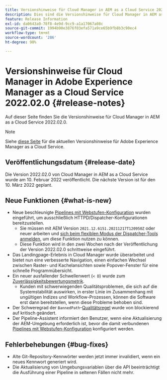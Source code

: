 ```yaml
---
title: Versionshinweise für Cloud Manager in AEM as a Cloud Service 2022.02.0
description: Dies sind die Versionshinweise für Cloud Manager in AEM as a Cloud Service 2022.02.0.
feature: Release Information
exl-id: da0643a0-78f8-4e9d-9cc9-a1a17067a08c
source-git-commit: 1994b90e3876f03efa571a9ce65b9fb8b3c90ec4
workflow-type: tm+mt
source-wordcount: '286'
ht-degree: 90%

---
```


# Versionshinweise für Cloud Manager in Adobe Experience Manager as a Cloud Service 2022.02.0 {#release-notes}

Auf dieser Seite finden Sie die Versionshinweise für Cloud Manager in AEM as a Cloud Service 2022.02.0.

>[!NOTE]
>
>Siehe [diese Seite](/help/release-notes/release-notes-cloud/release-notes-current.md) für die aktuellen Versionshinweise für Adobe Experience Manager as a Cloud Service.

## Veröffentlichungsdatum {#release-date}

Die Version 2022.02.0 von Cloud Manager in AEM as a Cloud Service wurde am 10. Februar 2022 veröffentlicht. Die nächste Version ist für den 10. März 2022 geplant.

## Neue Funktionen {#what-is-new}

* Neue beschleunigte [Pipelines mit Webstufen-Konfiguration](/help/implementing/cloud-manager/configuring-pipelines/introduction-ci-cd-pipelines.md#web-tier-config-pipelines) wurden eingeführt, um ausschließlich HTTPD/Dispatcher-Konfigurationen bereitzustellen.
   * Sie müssen mit AEM Version `2021.12.6151.20211217T120950Z` oder neuer arbeiten und [sich beim flexiblen Modus der Dispatcher-Tools anmelden](/help/implementing/dispatcher/disp-overview.md#validation-debug), um diese Funktion nutzen zu können.
   * Diese Funktion wird in den zwei Wochen nach der Veröffentlichung der Version 2022.02.0 schrittweise eingeführt.
* Das Landingpage-Erlebnis in Cloud Manager wurde überarbeitet und bietet nun eine verbesserte Navigation, einen einfachen Wechsel zwischen Raster- und Kachelansichten sowie Popover-Fenster für eine schnelle Programmübersicht.
* Ein neuer ausfallender Schwellenwert (`< D`) wurde zum [Zuverlässigkeitsbewertungsmetrik](/help/implementing/cloud-manager/code-quality-testing.md#understanding-code-quality-rules).
   * Kunden mit schwerwiegenden Qualitätsproblemen, die sich auf die Systemstabilität auswirken, in erster Linie im Zusammenhang mit ungültigen Indizes und Workflow-Prozessen, können die Software erst dann bereitstellen, wenn diese Probleme behoben sind.
* Der Schweregrad der `BannedPath`-[Qualitätsregel](/help/implementing/cloud-manager/code-quality-testing.md#understanding-code-quality-rules) wurde von blockierend auf kritisch geändert.
* Der Pipeline-Assistent informiert den Benutzer, wenn eine Aktualisierung der AEM-Umgebung erforderlich ist, bevor die damit verbundenen [Pipelines mit Webstufen-Konfiguration](/help/implementing/cloud-manager/configuring-pipelines/introduction-ci-cd-pipelines.md#web-tier-config-pipelines) konfiguriert werden.

## Fehlerbehebungen {#bug-fixes}

* Alte Git-Repository-Kennwörter werden jetzt immer invalidiert, wenn ein neues Kennwort generiert wird.
* Die Aktualisierung von Umgebungsvariablen über die API beeinträchtigt die Ausführung einer Pipeline in seltenen Fällen nicht mehr.
